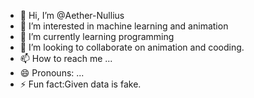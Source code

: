 - 👋 Hi, I’m @Aether-Nullius
- 👀 I’m interested in machine learning and animation 
- 🌱 I’m currently learning programming 
- 💞️ I’m looking to collaborate on animation and cooding.
- 📫 How to reach me ...
- 😄 Pronouns: ...
- ⚡ Fun fact:Given data is fake.

<!---
Aether-Nullius/Aether-Nullius is a ✨ special ✨ repository because its `README.md` (this file) appears on your GitHub profile.
You can click the Preview link to take a look at your changes.
--->
